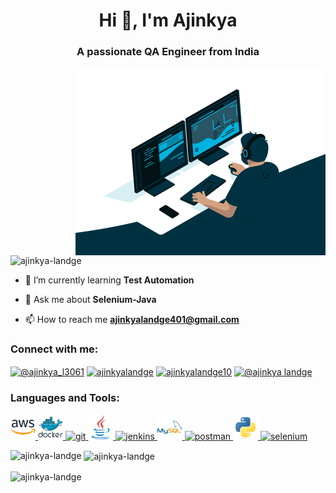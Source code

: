 <h1 align="center">Hi 👋, I'm Ajinkya </h1>
<h3 align="center">A passionate QA Engineer from India</h3>

<img align="right" alt="coding" width="400" src="https://github.com/Ajinkya-Landge/Ajinkya-Landge/blob/main/A.gif ">
<p align="left"> <img src="https://komarev.com/ghpvc/?username=ajinkya-landge&label=Profile%20views&color=0e75b6&style=flat" alt="ajinkya-landge" /> </p>

- 🌱 I’m currently learning **Test Automation**

- 💬 Ask me about **Selenium-Java**

- 📫 How to reach me **ajinkyalandge401@gmail.com**

<h3 align="left">Connect with me:</h3>
<p align="left">
<a href="https://twitter.com/@ajinkya_l3061" target="blank"><img align="center" src="https://raw.githubusercontent.com/rahuldkjain/github-profile-readme-generator/master/src/images/icons/Social/twitter.svg" alt="@ajinkya_l3061" height="30" width="40" /></a>
<a href="https://linkedin.com/in/ajinkyalandge" target="blank"><img align="center" src="https://raw.githubusercontent.com/rahuldkjain/github-profile-readme-generator/master/src/images/icons/Social/linked-in-alt.svg" alt="ajinkyalandge" height="30" width="40" /></a>
<a href="https://instagram.com/ajinkyalandge10" target="blank"><img align="center" src="https://raw.githubusercontent.com/rahuldkjain/github-profile-readme-generator/master/src/images/icons/Social/instagram.svg" alt="ajinkyalandge10" height="30" width="40" /></a>
<a href="https://medium.com/@ajinkya landge" target="blank"><img align="center" src="https://raw.githubusercontent.com/rahuldkjain/github-profile-readme-generator/master/src/images/icons/Social/medium.svg" alt="@ajinkya landge" height="30" width="40" /></a>
</p>

<h3 align="left">Languages and Tools:</h3>
<p align="left"> <a href="https://aws.amazon.com" target="_blank" rel="noreferrer"> <img src="https://raw.githubusercontent.com/devicons/devicon/master/icons/amazonwebservices/amazonwebservices-original-wordmark.svg" alt="aws" width="40" height="40"/> </a> <a href="https://www.docker.com/" target="_blank" rel="noreferrer"> <img src="https://raw.githubusercontent.com/devicons/devicon/master/icons/docker/docker-original-wordmark.svg" alt="docker" width="40" height="40"/> </a> <a href="https://git-scm.com/" target="_blank" rel="noreferrer"> <img src="https://www.vectorlogo.zone/logos/git-scm/git-scm-icon.svg" alt="git" width="40" height="40"/> </a> <a href="https://www.java.com" target="_blank" rel="noreferrer"> <img src="https://raw.githubusercontent.com/devicons/devicon/master/icons/java/java-original.svg" alt="java" width="40" height="40"/> </a> <a href="https://www.jenkins.io" target="_blank" rel="noreferrer"> <img src="https://www.vectorlogo.zone/logos/jenkins/jenkins-icon.svg" alt="jenkins" width="40" height="40"/> </a> <a href="https://www.mysql.com/" target="_blank" rel="noreferrer"> <img src="https://raw.githubusercontent.com/devicons/devicon/master/icons/mysql/mysql-original-wordmark.svg" alt="mysql" width="40" height="40"/> </a> <a href="https://postman.com" target="_blank" rel="noreferrer"> <img src="https://www.vectorlogo.zone/logos/getpostman/getpostman-icon.svg" alt="postman" width="40" height="40"/> </a> <a href="https://www.python.org" target="_blank" rel="noreferrer"> <img src="https://raw.githubusercontent.com/devicons/devicon/master/icons/python/python-original.svg" alt="python" width="40" height="40"/> </a> <a href="https://www.selenium.dev" target="_blank" rel="noreferrer"> <img src="https://raw.githubusercontent.com/detain/svg-logos/780f25886640cef088af994181646db2f6b1a3f8/svg/selenium-logo.svg" alt="selenium" width="40" height="40"/> </a> </p>

<p><img align="left" src="https://github-readme-stats.vercel.app/api/top-langs?username=ajinkya-landge&show_icons=true&locale=en&layout=compact" alt="ajinkya-landge" /></p>

<p>&nbsp;<img align="center" src="https://github-readme-stats.vercel.app/api?username=ajinkya-landge&show_icons=true&locale=en" alt="ajinkya-landge" /></p>

<p><img align="center" src="https://github-readme-streak-stats.herokuapp.com/?user=ajinkya-landge&" alt="ajinkya-landge" /></p>
